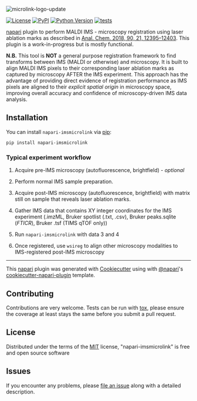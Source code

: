 ![microlink-logo-update](https://user-images.githubusercontent.com/17855764/146078168-dd557089-ff10-46d6-b24d-268f5d21a9ee.png)

[![License](https://img.shields.io/pypi/l/napari-imsmicrolink.svg?color=green)](https://github.com/nhpatterson/napari-imsmicrolink/raw/master/LICENSE)
[![PyPI](https://img.shields.io/pypi/v/napari-imsmicrolink.svg?color=green)](https://pypi.org/project/napari-imsmicrolink)
[![Python Version](https://img.shields.io/pypi/pyversions/napari-imsmicrolink.svg?color=green)](https://python.org)
[![tests](https://github.com/nhpatterson/napari-imsmicrolink/workflows/tests/badge.svg)](https://github.com/nhpatterson/napari-imsmicrolink/actions)

[napari] plugin to perform MALDI IMS - microscopy registration using laser ablation marks as described in [Anal. Chem. 2018, 90, 21, 12395–12403](https://pubs.acs.org/doi/abs/10.1021/acs.analchem.8b02884). This plugin is a work-in-progress but is mostly functional.

__N.B.__ This tool is __NOT__ a general purpose registration framework to find transforms between IMS (MALDI or otherwise)
and microscopy. It is built to align MALDI IMS pixels to their corresponding laser ablation marks as captured by microscopy AFTER the IMS experiment. 
This approach has the advantage of providing direct evidence of registration performance as IMS pixels are aligned 
to their _explicit spatial origin_ in microscopy space, improving overall accuracy and confidence of microscopy-driven IMS 
data analysis.

## Installation

You can install `napari-imsmicrolink` via [pip]:

    pip install napari-imsmicrolink

### Typical experiment workflow
1. Acquire pre-IMS microscopy (autofluorescence, brightfield) - _optional_
2. Perform normal IMS sample preparation.
3. Acquire post-IMS microscopy (autofluorescence, brightfield) with matrix still on sample
that reveals laser ablation marks.

4. Gather IMS data that contains XY integer coordinates for the IMS experiment
   (.imzML, Bruker spotlist (.txt, .csv), Bruker peaks.sqlite (_FTICR_),
   Bruker .tsf (TIMS qTOF only))

5. Run `napari-imsmicrolink` with data 3 and 4

6. Once registered, use `wsireg` to align other microscopy modalities to IMS-registered post-IMS
microscopy

----------------------------------

This [napari] plugin was generated with [Cookiecutter] using with [@napari]'s [cookiecutter-napari-plugin] template.

<!--
Don't miss the full getting started guide to set up your new package:
https://github.com/napari/cookiecutter-napari-plugin#getting-started

and review the napari docs for plugin developers:
https://napari.org/docs/plugins/index.html
-->


## Contributing

Contributions are very welcome. Tests can be run with [tox], please ensure
the coverage at least stays the same before you submit a pull request.

## License

Distributed under the terms of the [MIT] license,
"napari-imsmicrolink" is free and open source software

## Issues

If you encounter any problems, please [file an issue] along with a detailed description.

[napari]: https://github.com/napari/napari
[Cookiecutter]: https://github.com/audreyr/cookiecutter
[@napari]: https://github.com/napari
[MIT]: http://opensource.org/licenses/MIT
[BSD-3]: http://opensource.org/licenses/BSD-3-Clause
[GNU GPL v3.0]: http://www.gnu.org/licenses/gpl-3.0.txt
[GNU LGPL v3.0]: http://www.gnu.org/licenses/lgpl-3.0.txt
[Apache Software License 2.0]: http://www.apache.org/licenses/LICENSE-2.0
[Mozilla Public License 2.0]: https://www.mozilla.org/media/MPL/2.0/index.txt
[cookiecutter-napari-plugin]: https://github.com/napari/cookiecutter-napari-plugin
[file an issue]: https://github.com/nhpatterson/napari-imsmicrolink/issues
[napari]: https://github.com/napari/napari
[tox]: https://tox.readthedocs.io/en/latest/
[pip]: https://pypi.org/project/pip/
[PyPI]: https://pypi.org/
